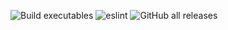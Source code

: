 ![Build executables](https://github.com/manishkumr/track-fa-xnat-client/workflows/Build%20executables/badge.svg)
![eslint](https://github.com/manishkumr/track-fa-xnat-client/workflows/eslint/badge.svg)
![GitHub all releases](https://img.shields.io/github/downloads/manishkumr/track-fa-xnat-client/total)